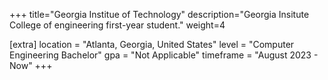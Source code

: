 +++
title="Georgia Institue of Technology"
description="Georgia Insitute College of engineering first-year student."
weight=4

[extra]
location = "Atlanta, Georgia, United States"
level = "Computer Engineering Bachelor"
gpa = "Not Applicable"
timeframe = "August 2023 - Now"
+++

